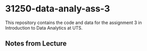 # 31250-data-analy-ass-3
This repository contains the code and data for the assignment 3 in Introduction to Data Analytics at UTS.

## Notes from Lecture
